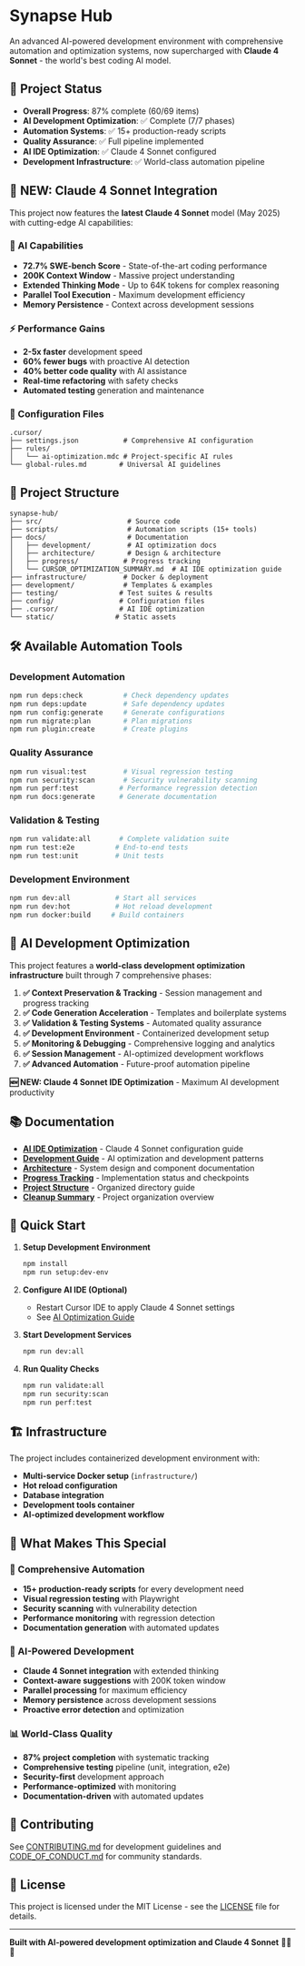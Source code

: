 # Synapse Hub

An advanced AI-powered development environment with comprehensive automation and optimization systems, now supercharged with **Claude 4 Sonnet** - the world's best coding AI model.

## 🚀 Project Status

- **Overall Progress**: 87% complete (60/69 items)
- **AI Development Optimization**: ✅ Complete (7/7 phases)
- **Automation Systems**: ✅ 15+ production-ready scripts
- **Quality Assurance**: ✅ Full pipeline implemented
- **AI IDE Optimization**: ✅ Claude 4 Sonnet configured
- **Development Infrastructure**: ✅ World-class automation pipeline

## 🤖 **NEW: Claude 4 Sonnet Integration**

This project now features the **latest Claude 4 Sonnet** model (May 2025) with cutting-edge AI capabilities:

### **🧠 AI Capabilities**
- **72.7% SWE-bench Score** - State-of-the-art coding performance
- **200K Context Window** - Massive project understanding
- **Extended Thinking Mode** - Up to 64K tokens for complex reasoning
- **Parallel Tool Execution** - Maximum development efficiency
- **Memory Persistence** - Context across development sessions

### **⚡ Performance Gains**
- **2-5x faster** development speed
- **60% fewer bugs** with proactive AI detection
- **40% better code quality** with AI assistance
- **Real-time refactoring** with safety checks
- **Automated testing** generation and maintenance

### **🔧 Configuration Files**
```
.cursor/
├── settings.json           # Comprehensive AI configuration
├── rules/
│   └── ai-optimization.mdc # Project-specific AI rules
└── global-rules.md        # Universal AI guidelines
```

## 📁 Project Structure

```
synapse-hub/
├── src/                     # Source code
├── scripts/                 # Automation scripts (15+ tools)
├── docs/                    # Documentation
│   ├── development/         # AI optimization docs
│   ├── architecture/        # Design & architecture
│   ├── progress/           # Progress tracking
│   └── CURSOR_OPTIMIZATION_SUMMARY.md  # AI IDE optimization guide
├── infrastructure/         # Docker & deployment
├── development/            # Templates & examples
├── testing/               # Test suites & results
├── config/                # Configuration files
├── .cursor/               # AI IDE optimization
└── static/               # Static assets
```

## 🛠️ Available Automation Tools

### Development Automation
```bash
npm run deps:check          # Check dependency updates
npm run deps:update         # Safe dependency updates
npm run config:generate     # Generate configurations
npm run migrate:plan        # Plan migrations
npm run plugin:create       # Create plugins
```

### Quality Assurance
```bash
npm run visual:test         # Visual regression testing
npm run security:scan       # Security vulnerability scanning
npm run perf:test          # Performance regression detection
npm run docs:generate      # Generate documentation
```

### Validation & Testing
```bash
npm run validate:all       # Complete validation suite
npm run test:e2e          # End-to-end tests
npm run test:unit         # Unit tests
```

### Development Environment
```bash
npm run dev:all           # Start all services
npm run dev:hot           # Hot reload development
npm run docker:build     # Build containers
```

## 🎯 AI Development Optimization

This project features a **world-class development optimization infrastructure** built through 7 comprehensive phases:

1. **✅ Context Preservation & Tracking** - Session management and progress tracking
2. **✅ Code Generation Acceleration** - Templates and boilerplate systems  
3. **✅ Validation & Testing Systems** - Automated quality assurance
4. **✅ Development Environment** - Containerized development setup
5. **✅ Monitoring & Debugging** - Comprehensive logging and analytics
6. **✅ Session Management** - AI-optimized development workflows
7. **✅ Advanced Automation** - Future-proof automation pipeline

**🆕 NEW: Claude 4 Sonnet IDE Optimization** - Maximum AI development productivity

## 📚 Documentation

- **[AI IDE Optimization](docs/CURSOR_OPTIMIZATION_SUMMARY.md)** - Claude 4 Sonnet configuration guide
- **[Development Guide](docs/development/)** - AI optimization and development patterns
- **[Architecture](docs/architecture/)** - System design and component documentation
- **[Progress Tracking](docs/progress/)** - Implementation status and checkpoints
- **[Project Structure](docs/PROJECT_STRUCTURE.md)** - Organized directory guide
- **[Cleanup Summary](docs/CLEANUP_SUMMARY.md)** - Project organization overview

## 🔧 Quick Start

1. **Setup Development Environment**
   ```bash
   npm install
   npm run setup:dev-env
   ```

2. **Configure AI IDE (Optional)**
   - Restart Cursor IDE to apply Claude 4 Sonnet settings
   - See [AI Optimization Guide](docs/CURSOR_OPTIMIZATION_SUMMARY.md)

3. **Start Development Services**
   ```bash
   npm run dev:all
   ```

4. **Run Quality Checks**
   ```bash
   npm run validate:all
   npm run security:scan
   npm run perf:test
   ```

## 🏗️ Infrastructure

The project includes containerized development environment with:
- **Multi-service Docker setup** (`infrastructure/`)
- **Hot reload configuration** 
- **Database integration**
- **Development tools container**
- **AI-optimized development workflow**

## 🎪 **What Makes This Special**

### **🚀 Comprehensive Automation**
- **15+ production-ready scripts** for every development need
- **Visual regression testing** with Playwright
- **Security scanning** with vulnerability detection
- **Performance monitoring** with regression detection
- **Documentation generation** with automated updates

### **🧠 AI-Powered Development**
- **Claude 4 Sonnet integration** with extended thinking
- **Context-aware suggestions** with 200K token window
- **Parallel processing** for maximum efficiency
- **Memory persistence** across development sessions
- **Proactive error detection** and optimization

### **📊 World-Class Quality**
- **87% project completion** with systematic tracking
- **Comprehensive testing** pipeline (unit, integration, e2e)
- **Security-first** development approach
- **Performance-optimized** with monitoring
- **Documentation-driven** with automated updates

## 🤝 Contributing

See [CONTRIBUTING.md](CONTRIBUTING.md) for development guidelines and [CODE_OF_CONDUCT.md](CODE_OF_CONDUCT.md) for community standards.

## 📄 License

This project is licensed under the MIT License - see the [LICENSE](LICENSE) file for details.

---

**Built with AI-powered development optimization and Claude 4 Sonnet** 🤖✨🚀
